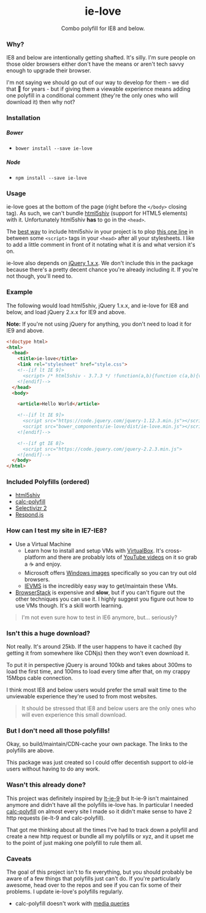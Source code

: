 <h1 align="center">ie-love</h1>

<p align="center">
  Combo polyfill for IE8 and below.
</p>

### Why?
IE8 and below are intentionally getting shafted. It's silly. I'm sure people on those older browsers either don't have the means or aren't tech savvy enough to upgrade their browser.

I'm not saying we should go out of our way to develop for them - we did that :poop: for years - but if giving them a viewable experience means adding one polyfill in a conditional comment (they're the only ones who will download it) then why not?

### Installation

##### Bower
- `bower install --save ie-love`

##### Node
- `npm install --save ie-love`

### Usage
ie-love goes at the bottom of the page (right before the `</body>` closing tag). As such, we can't bundle [html5shiv](https://github.com/aFarkas/html5shiv) (support for HTML5 elements) with it. Unfortunately html5shiv **has** to go in the `<head>`.

The [best way](https://github.com/Modernizr/Modernizr/issues/878#issuecomment-41448059) to include html5shiv in your project is to plop [this one line](https://github.com/aFarkas/html5shiv/blob/master/dist/html5shiv.min.js#L4) in between some `<script>` tags in your `<head>` after all your stylesheets. I like to add a little comment in front of it notating what it is and what version it's on.

ie-love also depends on [jQuery 1.x.x](https://jquery.com/download/). We don't include this in the package because there's a pretty decent chance you're already including it. If you're not though, you'll need to.

### Example

The following would load html5shiv, jQuery 1.x.x, and ie-love for IE8 and below, and load jQuery 2.x.x for IE9 and above.

**Note:** If you're not using jQuery for anything, you don't need to load it for IE9 and above.

```html
<!doctype html>
<html>
  <head>
    <title>ie-love</title>
    <link rel="stylesheet" href="style.css">
    <!--[if lt IE 9]>
      <script> /* html5shiv - 3.7.3 */ !function(a,b){function c(a,b){var c=a.createElement("p"),d=a.getElementsByTagName("head")[0]||a.documentElement;return c.innerHTML="x<style>"+b+"</style>",d.insertBefore(c.lastChild,d.firstChild)}function d(){var a=t.elements;return"string"==typeof a?a.split(" "):a}function e(a,b){var c=t.elements;"string"!=typeof c&&(c=c.join(" ")),"string"!=typeof a&&(a=a.join(" ")),t.elements=c+" "+a,j(b)}function f(a){var b=s[a[q]];return b||(b={},r++,a[q]=r,s[r]=b),b}function g(a,c,d){if(c||(c=b),l)return c.createElement(a);d||(d=f(c));var e;return e=d.cache[a]?d.cache[a].cloneNode():p.test(a)?(d.cache[a]=d.createElem(a)).cloneNode():d.createElem(a),!e.canHaveChildren||o.test(a)||e.tagUrn?e:d.frag.appendChild(e)}function h(a,c){if(a||(a=b),l)return a.createDocumentFragment();c=c||f(a);for(var e=c.frag.cloneNode(),g=0,h=d(),i=h.length;i>g;g++)e.createElement(h[g]);return e}function i(a,b){b.cache||(b.cache={},b.createElem=a.createElement,b.createFrag=a.createDocumentFragment,b.frag=b.createFrag()),a.createElement=function(c){return t.shivMethods?g(c,a,b):b.createElem(c)},a.createDocumentFragment=Function("h,f","return function(){var n=f.cloneNode(),c=n.createElement;h.shivMethods&&("+d().join().replace(/[\w\-:]+/g,function(a){return b.createElem(a),b.frag.createElement(a),'c("'+a+'")'})+");return n}")(t,b.frag)}function j(a){a||(a=b);var d=f(a);return!t.shivCSS||k||d.hasCSS||(d.hasCSS=!!c(a,"article,aside,dialog,figcaption,figure,footer,header,hgroup,main,nav,section{display:block}mark{background:#FF0;color:#000}template{display:none}")),l||i(a,d),a}var k,l,m="3.7.3",n=a.html5||{},o=/^<|^(?:button|map|select|textarea|object|iframe|option|optgroup)$/i,p=/^(?:a|b|code|div|fieldset|h1|h2|h3|h4|h5|h6|i|label|li|ol|p|q|span|strong|style|table|tbody|td|th|tr|ul)$/i,q="_html5shiv",r=0,s={};!function(){try{var a=b.createElement("a");a.innerHTML="<xyz></xyz>",k="hidden"in a,l=1==a.childNodes.length||function(){b.createElement("a");var a=b.createDocumentFragment();return"undefined"==typeof a.cloneNode||"undefined"==typeof a.createDocumentFragment||"undefined"==typeof a.createElement}()}catch(c){k=!0,l=!0}}();var t={elements:n.elements||"abbr article aside audio bdi canvas data datalist details dialog figcaption figure footer header hgroup main mark meter nav output picture progress section summary template time video",version:m,shivCSS:n.shivCSS!==!1,supportsUnknownElements:l,shivMethods:n.shivMethods!==!1,type:"default",shivDocument:j,createElement:g,createDocumentFragment:h,addElements:e};a.html5=t,j(b),"object"==typeof module&&module.exports&&(module.exports=t)}("undefined"!=typeof window?window:this,document);</script>
    <![endif]-->
  </head>
  <body>

    <article>Hello World</article>

    <!--[if lt IE 9]>
      <script src="https://code.jquery.com/jquery-1.12.3.min.js"></script>
      <script src="bower_components/ie-love/dist/ie-love.min.js"></script>
    <![endif]-->

    <!--[if gt IE 8]>
      <script src="https://code.jquery.com/jquery-2.2.3.min.js">
    <![endif]-->
  </body>
</html>
```

### Included Polyfills (ordered)
- [html5shiv](https://github.com/aFarkas/html5shiv)
- [calc-polyfill](https://github.com/closingtag/calc-polyfill)
- [Selectivizr 2](https://github.com/corysimmons/selectivizr2)
- [Respond.js](https://github.com/scottjehl/Respond)

### How can I test my site in IE7-IE8?
- Use a Virtual Machine
  - Learn how to install and setup VMs with [VirtualBox](https://www.virtualbox.org/). It's cross-platform and there are probably lots of [YouTube videos](https://www.youtube.com/results?search_query=virtualbox) on it so grab a :coffee: and enjoy.
  - Microsoft offers [Windows images](https://dev.windows.com/en-us/microsoft-edge/tools/vms) specifically so you can try out old browsers.
  - [IEVMS](https://github.com/xdissent/ievms) is the incredibly easy way to get/maintain these VMs.
- [BrowserStack](http://browserstack.com) is expensive and **slow**, but if you can't figure out the other techniques you can use it. I highly suggest you figure out how to use VMs though. It's a skill worth learning.

> I'm not even sure how to test in IE6 anymore, but... seriously?

### Isn't this a huge download?
Not really. It's around 25kb. If the user happens to have it cached (by getting it from somewhere like CDNjs) then they won't even download it.

To put it in perspective jQuery is around 100kb and takes about 300ms to load the first time, and 100ms to load every time after that, on my crappy 15Mbps cable connection.

I think most IE8 and below users would prefer the small wait time to the unviewable experience they're used to from most websites.

> It should be stressed that IE8 and below users are the only ones who will even experience this small download.

### But I don't need all those polyfills!
Okay, so build/maintain/CDN-cache your own package. The links to the polyfills are above.

This package was just created so I could offer decentish support to old-ie users without having to do any work.

### Wasn't this already done?
This project was definitely inspired by [lt-ie-9](https://github.com/shinnn/lt-ie-9) but lt-ie-9 isn't maintained anymore and didn't have all the polyfills ie-love has. In particular I needed [calc-polyfill](https://github.com/closingtag/calc-polyfill) on almost every site I made so it didn't make sense to have 2 http requests (ie-lt-9 and calc-polyfill).

That got me thinking about all the times I've had to track down a polyfill and create a new http request or bundle all my polyfills or xyz, and it upset me to the point of just making one polyfill to rule them all.

### Caveats
The goal of this project isn't to fix everything, but you should probably be aware of a few things that polyfills just can't do. If you're particularly awesome, head over to the repos and see if you can fix some of their problems. I update ie-love's polyfills regularly.

- calc-polyfill doesn't work with [media queries](https://github.com/closingtag/calc-polyfill#media-queries)
